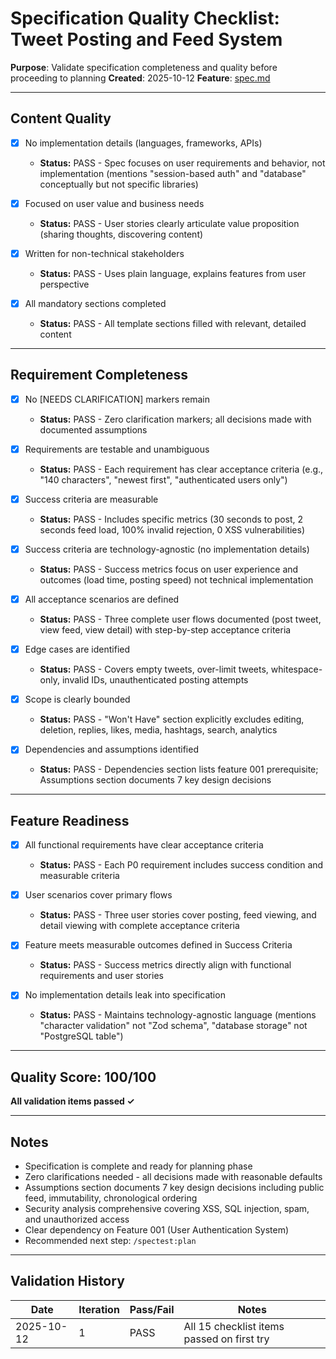 # Specification Quality Checklist: Tweet Posting and Feed System

**Purpose**: Validate specification completeness and quality before proceeding to planning
**Created**: 2025-10-12
**Feature**: [spec.md](../spec.md)

---

## Content Quality

- [x] No implementation details (languages, frameworks, APIs)
  - **Status:** PASS - Spec focuses on user requirements and behavior, not implementation (mentions "session-based auth" and "database" conceptually but not specific libraries)

- [x] Focused on user value and business needs
  - **Status:** PASS - User stories clearly articulate value proposition (sharing thoughts, discovering content)

- [x] Written for non-technical stakeholders
  - **Status:** PASS - Uses plain language, explains features from user perspective

- [x] All mandatory sections completed
  - **Status:** PASS - All template sections filled with relevant, detailed content

---

## Requirement Completeness

- [x] No [NEEDS CLARIFICATION] markers remain
  - **Status:** PASS - Zero clarification markers; all decisions made with documented assumptions

- [x] Requirements are testable and unambiguous
  - **Status:** PASS - Each requirement has clear acceptance criteria (e.g., "140 characters", "newest first", "authenticated users only")

- [x] Success criteria are measurable
  - **Status:** PASS - Includes specific metrics (30 seconds to post, 2 seconds feed load, 100% invalid rejection, 0 XSS vulnerabilities)

- [x] Success criteria are technology-agnostic (no implementation details)
  - **Status:** PASS - Success metrics focus on user experience and outcomes (load time, posting speed) not technical implementation

- [x] All acceptance scenarios are defined
  - **Status:** PASS - Three complete user flows documented (post tweet, view feed, view detail) with step-by-step acceptance criteria

- [x] Edge cases are identified
  - **Status:** PASS - Covers empty tweets, over-limit tweets, whitespace-only, invalid IDs, unauthenticated posting attempts

- [x] Scope is clearly bounded
  - **Status:** PASS - "Won't Have" section explicitly excludes editing, deletion, replies, likes, media, hashtags, search, analytics

- [x] Dependencies and assumptions identified
  - **Status:** PASS - Dependencies section lists feature 001 prerequisite; Assumptions section documents 7 key design decisions

---

## Feature Readiness

- [x] All functional requirements have clear acceptance criteria
  - **Status:** PASS - Each P0 requirement includes success condition and measurable criteria

- [x] User scenarios cover primary flows
  - **Status:** PASS - Three user stories cover posting, feed viewing, and detail viewing with complete acceptance criteria

- [x] Feature meets measurable outcomes defined in Success Criteria
  - **Status:** PASS - Success metrics directly align with functional requirements and user stories

- [x] No implementation details leak into specification
  - **Status:** PASS - Maintains technology-agnostic language (mentions "character validation" not "Zod schema", "database storage" not "PostgreSQL table")

---

## Quality Score: 100/100

**All validation items passed ✓**

---

## Notes

- Specification is complete and ready for planning phase
- Zero clarifications needed - all decisions made with reasonable defaults
- Assumptions section documents 7 key design decisions including public feed, immutability, chronological ordering
- Security analysis comprehensive covering XSS, SQL injection, spam, and unauthorized access
- Clear dependency on Feature 001 (User Authentication System)
- Recommended next step: `/spectest:plan`

---

## Validation History

| Date       | Iteration | Pass/Fail | Notes                                    |
|------------|-----------|-----------|------------------------------------------|
| 2025-10-12 | 1         | PASS      | All 15 checklist items passed on first try |

